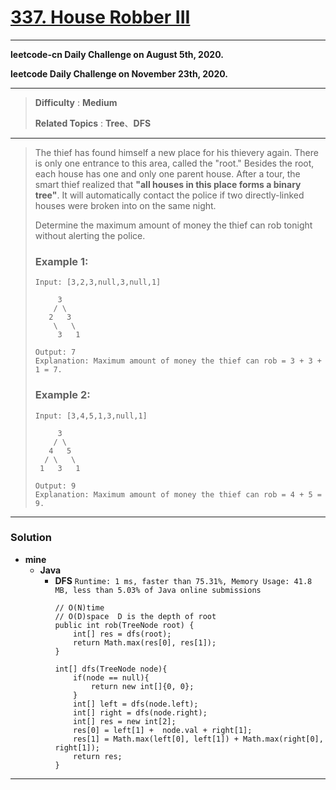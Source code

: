 # [337. House Robber III](https://leetcode.com/problems/house-robber-iii/)

---

**leetcode-cn Daily Challenge on August 5th, 2020.**

**leetcode Daily Challenge on November 23th, 2020.**

---

> **Difficulty** : **Medium**
>
> **Related Topics** : **Tree**、**DFS**

---

> The thief has found himself a new place for his thievery again. There is only one entrance to this area, called the "root." Besides the root, each house has one and only one parent house. After a tour, the smart thief realized that **"all houses in this place forms a binary tree"**. It will automatically contact the police if two directly-linked houses were broken into on the same night.
>
> Determine the maximum amount of money the thief can rob tonight without alerting the police.
>
> ### Example 1:
> ```
> Input: [3,2,3,null,3,null,1]
>
>      3
>     / \
>    2   3
>     \   \
>      3   1
>
> Output: 7
> Explanation: Maximum amount of money the thief can rob = 3 + 3 + 1 = 7.
> ```
>
> ### Example 2:
> ```
> Input: [3,4,5,1,3,null,1]
>
>      3
>     / \
>    4   5
>   / \   \
>  1   3   1
>
> Output: 9
> Explanation: Maximum amount of money the thief can rob = 4 + 5 = 9.
> ```

---


### Solution
* **mine**
  * **Java**
    * **DFS** `Runtime: 1 ms, faster than 75.31%, Memory Usage: 41.8 MB, less than 5.03% of Java online submissions`
      ```
      // O(N)time
      // O(D)space  D is the depth of root
      public int rob(TreeNode root) {
          int[] res = dfs(root);
          return Math.max(res[0], res[1]);
      }

      int[] dfs(TreeNode node){
          if(node == null){
              return new int[]{0, 0};
          }
          int[] left = dfs(node.left);
          int[] right = dfs(node.right);
          int[] res = new int[2];
          res[0] = left[1] +  node.val + right[1];
          res[1] = Math.max(left[0], left[1]) + Math.max(right[0], right[1]);
          return res;
      }
      ```

---
